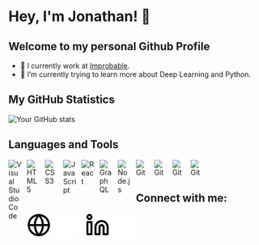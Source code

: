 # Hey, I'm Jonathan! 👋

## Welcome to my personal Github Profile

- 💼 I currently work at [Improbable](https://www.improbable.io).
- 🌱 I’m currently trying to learn more about Deep Learning and Python.

## My GitHub Statistics

![Your GitHub stats](https://github-readme-stats-gold-tau-46.vercel.app/api?username=jonathanvwersch&show_icons=true&theme=radical&&hide=stars,contribs,grade&hide_rank=true)

## Languages and Tools

<img align="left" alt="Visual Studio Code" width="26px" src="https://cdn.jsdelivr.net/gh/devicons/devicon/icons/vscode/vscode-original.svg" style="padding-right:10px;" />
<img align="left" alt="HTML5" width="26px" src="https://cdn.jsdelivr.net/gh/devicons/devicon/icons/html5/html5-original.svg" style="padding-right:10px;" />
<img align="left" alt="CSS3" width="26px" src="https://cdn.jsdelivr.net/gh/devicons/devicon/icons/css3/css3-original.svg" style="padding-right:10px;" />
<img align="left" alt="JavaScript" width="26px" src="https://cdn.jsdelivr.net/gh/devicons/devicon/icons/javascript/javascript-original.svg" style="padding-right:10px;" />
<img align="left" alt="React" width="26px" src="https://cdn.jsdelivr.net/gh/devicons/devicon/icons/react/react-original.svg" style="padding-right:10px;" />
<img align="left" alt="GraphQL" width="26px" src="https://cdn.jsdelivr.net/gh/devicons/devicon/icons/graphql/graphql-plain.svg" style="padding-right:10px;" />
<img align="left" alt="Node.js" width="26px" src="https://cdn.jsdelivr.net/gh/devicons/devicon/icons/nodejs/nodejs-original.svg" style="padding-right:10px;" />
<img align="left" alt="Git" width="26px" src="https://cdn.jsdelivr.net/gh/devicons/devicon/icons/git/git-original.svg" style="padding-right:10px;" />
<img align="left" alt="Git" width="26px" src="https://cdn.jsdelivr.net/gh/devicons/devicon/icons/typescript/typescript-original.svg" style="padding-right:10px;" />
<img align="left" alt="Git" width="26px" src="https://cdn.jsdelivr.net/gh/devicons/devicon/icons/nextjs/nextjs-original.svg" style="padding-right:10px;" />
<img align="left" alt="Git" width="26px" src="https://cdn.jsdelivr.net/gh/devicons/devicon/icons/postgresql/postgresql-original.svg" style="padding-right:10px;" />

<br/><br/>

## Connect with me:

[![website](./img/globe-light.svg)](https://j-vw.com#gh-light-mode-only)
[![website](./img/globe-dark.svg)](https://j-vw.com#gh-dark-mode-only)
&nbsp;&nbsp;
[![website](./img/linkedin-light.svg)](https://linkedin.com/in/jonathan-van-wersch#gh-light-mode-only)
[![website](./img/linkedin-dark.svg)](https://linkedin.com/in/jonathan-van-wersch#gh-dark-mode-only)
